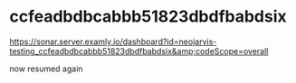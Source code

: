 # ccfeadbdbcabbb51823dbdfbabdsix
https://sonar.server.examly.io/dashboard?id=neojarvis-testing_ccfeadbdbcabbb51823dbdfbabdsix&amp;codeScope=overall

now resumed again